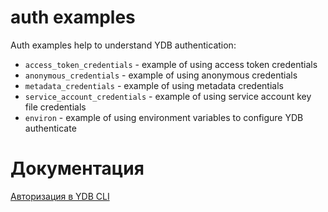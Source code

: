 # auth examples

Auth examples help to understand YDB authentication:
* `access_token_credentials` - example of using access token credentials
* `anonymous_credentials` - example of using anonymous credentials
* `metadata_credentials` - example of using metadata credentials
* `service_account_credentials` - example of using service account key file credentials
* `environ` - example of using environment variables to configure YDB authenticate

# Документация
[Авторизация в YDB CLI](https://cloud.yandex.ru/docs/ydb/ydb-cli/authorization)
